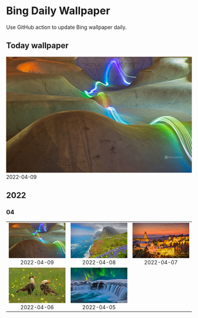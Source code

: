 # Bing Daily Wallpaper

Use GitHub action to update Bing wallpaper daily.

## Today wallpaper

![2022-04-09](./storage/bing-wallpaper/2022/04/2022-04-09.png)
2022-04-09


## 2022

### 04
| | | |
|:---:|:---:|:---:|
|![2022-04-09](./storage/bing-wallpaper/2022/04/2022-04-09.png) 2022-04-09|![2022-04-08](./storage/bing-wallpaper/2022/04/2022-04-08.png) 2022-04-08|![2022-04-07](./storage/bing-wallpaper/2022/04/2022-04-07.png) 2022-04-07|
|![2022-04-06](./storage/bing-wallpaper/2022/04/2022-04-06.png) 2022-04-06|![2022-04-05](./storage/bing-wallpaper/2022/04/2022-04-05.png) 2022-04-05| |
